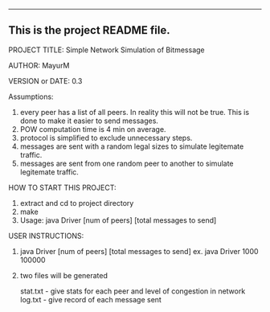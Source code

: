 ------------------------------------------------------------------------
This is the project README file.
------------------------------------------------------------------------

PROJECT TITLE: Simple Network Simulation of Bitmessage

AUTHOR: MayurM

VERSION or DATE: 0.3

Assumptions: 
1. every peer has a list of all peers. In reality this will not be true.
   This is done to make it easier to send messages.
2. POW computation time is 4 min on average.
3. protocol is simplified to exclude unnecessary steps. 
4. messages are sent with a random legal sizes to simulate legitemate traffic.
5. messages are sent from one random peer to another to simulate legitemate traffic.
    

HOW TO START THIS PROJECT:
1. extract and cd to project directory
2. make
3. Usage: java Driver [num of peers] [total messages to send]



USER INSTRUCTIONS:

1. java Driver [num of peers] [total messages to send]
   ex. java Driver 1000 100000
   
2. two files will be generated
   
   stat.txt - give stats for each peer and level of congestion in network
   log.txt - give record of each message sent          
